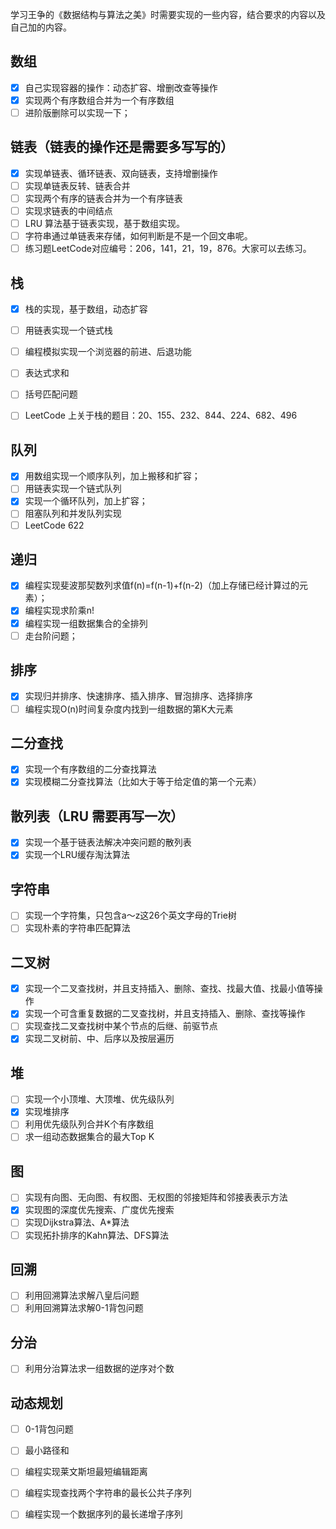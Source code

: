 学习王争的《数据结构与算法之美》时需要实现的一些内容，结合要求的内容以及自己加的内容。

## 数组

- [x] 自己实现容器的操作：动态扩容、增删改查等操作
- [x] 实现两个有序数组合并为一个有序数组
- [ ] 进阶版删除可以实现一下；

## 链表（链表的操作还是需要多写写的）

- [x] 实现单链表、循环链表、双向链表，支持增删操作
- [ ] 实现单链表反转、链表合并
- [ ] 实现两个有序的链表合并为一个有序链表
- [ ] 实现求链表的中间结点
- [ ] LRU 算法基于链表实现，基于数组实现。
- [ ] 字符串通过单链表来存储，如何判断是不是一个回文串呢。
- [ ] 练习题LeetCode对应编号：206，141，21，19，876。大家可以去练习。

## 栈

- [x] 栈的实现，基于数组，动态扩容

- [ ] 用链表实现一个链式栈

- [ ] 编程模拟实现一个浏览器的前进、后退功能

- [ ] 表达式求和

- [ ] 括号匹配问题

- [ ] LeetCode 上关于栈的题目：20、155、232、844、224、682、496

  

## 队列

- [x] 用数组实现一个顺序队列，加上搬移和扩容；
- [ ] 用链表实现一个链式队列
- [x] 实现一个循环队列，加上扩容；
- [ ] 阻塞队列和并发队列实现
- [ ] LeetCode 622

## 递归

- [x] 编程实现斐波那契数列求值f(n)=f(n-1)+f(n-2)（加上存储已经计算过的元素）；
- [x] 编程实现求阶乘n!
- [x] 编程实现一组数据集合的全排列
- [ ] 走台阶问题；

## 排序

- [x] 实现归并排序、快速排序、插入排序、冒泡排序、选择排序
- [ ] 编程实现O(n)时间复杂度内找到一组数据的第K大元素

## 二分查找

- [x] 实现一个有序数组的二分查找算法
- [x] 实现模糊二分查找算法（比如大于等于给定值的第一个元素）

## 散列表（LRU 需要再写一次）

- [x] 实现一个基于链表法解决冲突问题的散列表
- [x] 实现一个LRU缓存淘汰算法

## 字符串

- [ ] 实现一个字符集，只包含a～z这26个英文字母的Trie树
- [ ] 实现朴素的字符串匹配算法

## 二叉树

- [x] 实现一个二叉查找树，并且支持插入、删除、查找、找最大值、找最小值等操作
- [x] 实现一个可含重复数据的二叉查找树，并且支持插入、删除、查找等操作
- [ ] 实现查找二叉查找树中某个节点的后继、前驱节点
- [x] 实现二叉树前、中、后序以及按层遍历

## 堆

- [ ] 实现一个小顶堆、大顶堆、优先级队列
- [x] 实现堆排序
- [ ] 利用优先级队列合并K个有序数组
- [ ] 求一组动态数据集合的最大Top K

## 图

- [ ] 实现有向图、无向图、有权图、无权图的邻接矩阵和邻接表表示方法
- [x] 实现图的深度优先搜索、广度优先搜索
- [ ] 实现Dijkstra算法、A*算法
- [ ] 实现拓扑排序的Kahn算法、DFS算法

## 回溯

- [ ] 利用回溯算法求解八皇后问题
- [ ] 利用回溯算法求解0-1背包问题

## 分治

- [ ] 利用分治算法求一组数据的逆序对个数

## 动态规划

- [ ] 0-1背包问题
- [ ] 最小路径和
- [ ] 编程实现莱文斯坦最短编辑距离
- [ ] 编程实现查找两个字符串的最长公共子序列
- [ ] 编程实现一个数据序列的最长递增子序列

